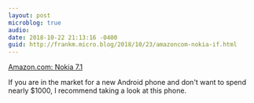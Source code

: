 ```yaml
---
layout: post
microblog: true
audio: 
date: 2018-10-22 21:13:16 -0400
guid: http://frankm.micro.blog/2018/10/23/amazoncom-nokia-if.html
---
```

[Amazon.com: Nokia 7.1](https://www.amazon.com/Nokia-7-1-Unlocked-Smartphone-T-Mobile/dp/B07HD3QC65/ref=as_li_ss_tl?ie=UTF8&qid=1538998904&sr=8-2-spons&keywords=nokia+7.1&th=1&linkCode=sl1&tag=damienwilde23-20&linkId=44af8de84221f75946107f0d0cc350d3&language=en_US)

If you are in the market for a new Android phone and don't want to spend nearly $1000, I recommend taking a look at this phone. 
